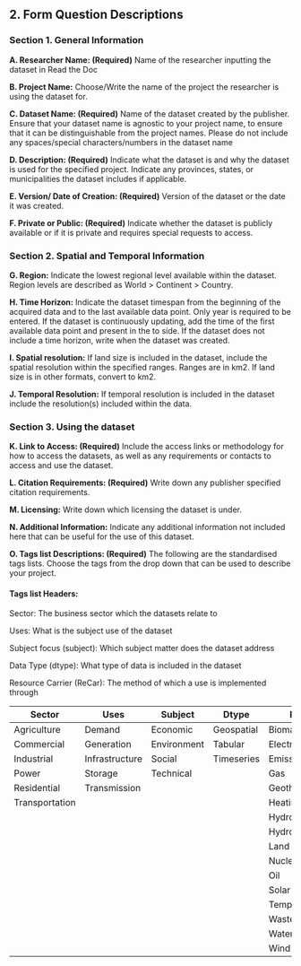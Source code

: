 ## **2. Form Question Descriptions**

### **Section 1. General Information**

**A. Researcher Name: (Required)** Name of the researcher inputting the dataset in Read the Doc

**B. Project Name:** Choose/Write the name of the project the researcher is using the dataset for.

**C. Dataset Name: (Required)** Name of the dataset created by the publisher. Ensure that your dataset name is agnostic to your project name, to ensure that it can be distinguishable from the project names. Please do not include any spaces/special characters/numbers in the dataset name

**D. Description: (Required)** Indicate what the dataset is and why the dataset is used for the specified project. Indicate any provinces, states, or municipalities the dataset includes if applicable.

**E. Version/ Date of Creation: (Required)** Version of the dataset or the date it was created.

**F. Private or Public: (Required)** Indicate whether the dataset is publicly available or if it is private and requires special requests to access.

### **Section 2. Spatial and Temporal Information**

**G. Region:** Indicate the lowest regional level available within the dataset. Region levels are described as World > Continent > Country.

**H. Time Horizon:** Indicate the dataset timespan from the beginning of the acquired data and to the last available data point. Only year is required to be entered. If the dataset is continuously updating, add the time of the first available data point and present in the to side. If the dataset does not include a time horizon, write when the dataset was created.

**I. Spatial resolution:** If land size is included in the dataset, include the spatial resolution within the specified ranges. Ranges are in km2. If land size is in other formats, convert to km2.

**J. Temporal Resolution:** If temporal resolution is included in the dataset include the resolution(s) included within the data.

### **Section 3. Using the dataset**

**K. Link to Access: (Required)** Include the access links or methodology for how to access the datasets, as well as any requirements or contacts to access and use the dataset.

**L. Citation Requirements: (Required)** Write down any publisher specified citation requirements.

**M. Licensing:** Write down which licensing the dataset is under.

**N. Additional Information:** Indicate any additional information not included here that can be useful for the use of this dataset.

**O. Tags list Descriptions: (Required)** The following are the standardised tags lists. Choose the tags from the drop down that can be used to describe your project.

#### **Tags list Headers:**

Sector: The business sector which the datasets relate to

Uses: What is the subject use of the dataset

Subject focus (subject): Which subject matter does the dataset address

Data Type (dtype): What type of data is included in the dataset

Resource Carrier (ReCar): The method of which a use is implemented through

| Sector         | Uses           | Subject     | Dtype      | ReCar           |
| -------------- | -------------- | ----------- | ---------- | --------------- |
| Agriculture    | Demand         | Economic    | Geospatial | Biomass         |
| Commercial     | Generation     | Environment | Tabular    | Electricity     |
| Industrial     | Infrastructure | Social      | Timeseries | Emissions       |
| Power          | Storage        | Technical   |            | Gas             |
| Residential    | Transmission   |             |            | Geothermal      |
| Transportation |                |             |            | Heating/Cooling |
|                |                |             |            | Hydro           |
|                |                |             |            | Hydrogen        |
|                |                |             |            | Land            |
|                |                |             |            | Nuclear         |
|                |                |             |            | Oil             |
|                |                |             |            | Solar           |
|                |                |             |            | Temperature     |
|                |                |             |            | Waste           |
|                |                |             |            | Water           |
|                |                |             |            | Wind            |
